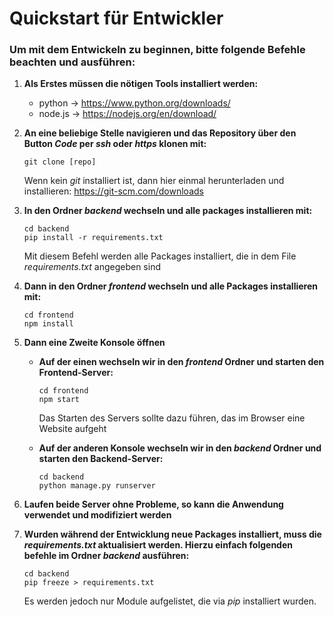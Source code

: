 # Quickstart für Entwickler
### Um mit dem Entwickeln zu beginnen, bitte folgende Befehle beachten und ausführen:

1. **Als Erstes müssen die nötigen Tools installiert werden:**
   - python -> https://www.python.org/downloads/
   - node.js -> https://nodejs.org/en/download/

2. **An eine beliebige Stelle navigieren und das Repository über den Button *Code* per *ssh* oder *https* klonen mit:**
   ````
   git clone [repo]
   ````
   Wenn kein *git* installiert ist, dann hier einmal herunterladen und installieren: https://git-scm.com/downloads
3. **In den Ordner *backend* wechseln und alle packages installieren mit:**
   ````
   cd backend
   pip install -r requirements.txt
   ````
   Mit diesem Befehl werden alle Packages installiert, die in dem File *requirements.txt* angegeben sind

4. **Dann in den Ordner *frontend* wechseln und alle Packages installieren mit:**
   ````
   cd frontend
   npm install
   ````
   
5. **Dann eine Zweite Konsole öffnen**
    - **Auf der einen wechseln wir in den *frontend* Ordner und starten den Frontend-Server:**
      ````
      cd frontend
      npm start
      ````
      Das Starten des Servers sollte dazu führen, das im Browser eine Website aufgeht
   
    - **Auf der anderen Konsole wechseln wir in den *backend* Ordner und starten den Backend-Server:**
      ````
      cd backend
      python manage.py runserver
      ````
      
6. **Laufen beide Server ohne Probleme, so kann die Anwendung verwendet und modifiziert werden**

7. **Wurden während der Entwicklung neue Packages installiert, muss die *requirements.txt* aktualisiert werden.
   Hierzu einfach folgenden befehle im Ordner *backend* ausführen:**
   ````
   cd backend
   pip freeze > requirements.txt
   ````
   Es werden jedoch nur Module aufgelistet, die via *pip* installiert wurden.